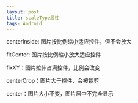 ```yaml
---
layout: post
title: scaleType属性
tags: Android
---
```


centerInside: 图片按比例缩小适应控件，但不会放大

fitCenter: 图片按比例缩小放大适应控件

fixXY：图片拉伸占满控件，比例会改变

centerCrop：图片大于控件，会被裁剪

center：图片大小不变，图片居中不完全显示